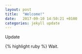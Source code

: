```yaml
---
layout: post
title:  "Welcome!"
date:   2017-09-10 14:50:21 +0100
categories: jekyll update
---
```

Update


{% highlight ruby %}
Wait.

[jekyll-docs]: https://jekyllrb.com/docs/home
[jekyll-gh]:   https://github.com/jekyll/jekyll
[jekyll-talk]: https://talk.jekyllrb.com/
